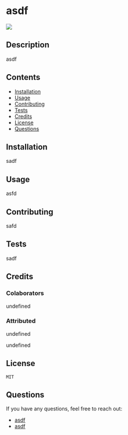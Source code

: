 # asdf

![](https://img.shields.io/badge/license-MIT-ff69b4)
  
## Description
  
asdf
  
## Contents
  
- [Installation](#installation)
- [Usage](#usage)
- [Contributing](#contributing)
- [Tests](#tests)
- [Credits](#credits)
- [License](#license)
- [Questions](#questions)
  
## Installation
  
sadf
  
## Usage
  
asfd
  
## Contributing
  
safd
  
## Tests
  
sadf
  
## Credits
  
### Colaborators
undefined
  
### Attributed 
undefined
  
undefined

## License

    MIT
  
## Questions

If you have any questions, feel free to reach out:

- [asdf](https://github.com/asdf)
- [asdf](mailto:asdf?subject=[GitHub]%20README.md%20Generator%20Question)
